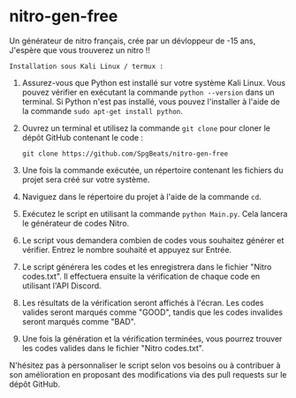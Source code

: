 # nitro-gen-free
Un générateur de nitro français, crée par un dévloppeur de -15 ans, 
J'espère que vous trouverez un nitro !!


```
Installation sous Kali Linux / termux :
```

1. Assurez-vous que Python est installé sur votre système Kali Linux. Vous pouvez vérifier en exécutant la commande `python --version` dans un terminal. Si Python n'est pas installé, vous pouvez l'installer à l'aide de la commande `sudo apt-get install python`.

2. Ouvrez un terminal et utilisez la commande `git clone` pour cloner le dépôt GitHub contenant le code :

   ```
   git clone https://github.com/SpgBeats/nitro-gen-free
   ```

3. Une fois la commande exécutée, un répertoire contenant les fichiers du projet sera créé sur votre système.

4. Naviguez dans le répertoire du projet à l'aide de la commande `cd`.

5. Exécutez le script en utilisant la commande `python Main.py`. Cela lancera le générateur de codes Nitro.

6. Le script vous demandera combien de codes vous souhaitez générer et vérifier. Entrez le nombre souhaité et appuyez sur Entrée.

7. Le script générera les codes et les enregistrera dans le fichier "Nitro codes.txt". Il effectuera ensuite la vérification de chaque code en utilisant l'API Discord.

8. Les résultats de la vérification seront affichés à l'écran. Les codes valides seront marqués comme "GOOD", tandis que les codes invalides seront marqués comme "BAD".

9. Une fois la génération et la vérification terminées, vous pourrez trouver les codes valides dans le fichier "Nitro codes.txt".

N'hésitez pas à personnaliser le script selon vos besoins ou à contribuer à son amélioration en proposant des modifications via des pull requests sur le dépôt GitHub.
